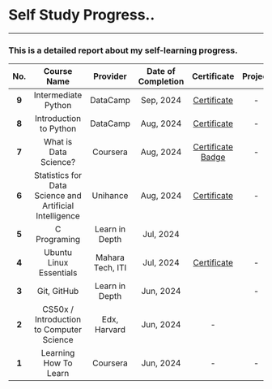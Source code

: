 # Self Study Progress..

---

### This is a detailed report about my self-learning progress.

| **No.** |                     **Course Name**                     |   **Provider**   | **Date of Completion** |                                                                          **Certificate**                                                                          | **Project** |
| :-----: | :-----------------------------------------------------: | :--------------: | :--------------------: | :---------------------------------------------------------------------------------------------------------------------------------------------------------------: | :---------: |
|  **9**  |                   Intermediate Python                   |     DataCamp     |       Sep, 2024        |                                                  [Certificate](Certificates/intermediate_python_certificate.pdf)                                                  |      -      |
|  **8**  |                 Introduction to Python                  |     DataCamp     |       Aug, 2024        |                                                [Certificate](Certificates/introduction_to_python_certificate.pdf)                                                 |      -      |
|  **7**  |                  What is Data Science?                  |     Coursera     |       Aug, 2024        | [Certificate](https://coursera.org/share/608f3b4b013361f5d55eaa3a86c22e06) [Badge](https://www.credly.com/badges/e9e49b86-34b5-4a38-8318-90add3250c7a/public_url) |      -      |
|  **6**  | Statistics for Data Science and Artificial Intelligence |     Unihance     |       Aug, 2024        |                                            [Certificate](Certificates/statistics_for_data_science_certificate_en.pdf)                                             |      -      |
|  **5**  |                      C Programing                       |  Learn in Depth  |       Jul, 2024        |                                                                                                                                                                   |             |
|  **4**  |                 Ubuntu Linux Essentials                 | Mahara Tech, ITI |       Jul, 2024        |                                        [Certificate](Certificates/mlang_enCourse_Certificate_Enmlangmlang_ar___mlang.pdf)                                         |      -      |
|  **3**  |                       Git, GitHub                       |  Learn in Depth  |       Jun, 2024        |                                                                                                                                                                   |      -      |
|  **2**  |        CS50x / Introduction to Computer Science         |   Edx, Harvard   |       Jun, 2024        |                                                                                 -                                                                                 |             |
|  **1**  |                  Learning How To Learn                  |     Coursera     |       Jun, 2024        |                                                                                 -                                                                                 |      -      |
